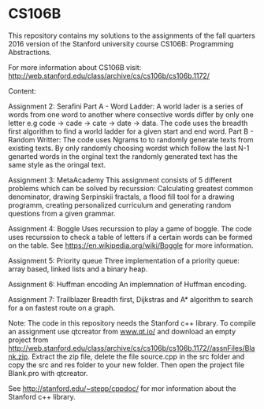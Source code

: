 # CS106B
This repository contains my solutions to the assignments of the fall quarters 2016 version of the Stanford university course CS106B: Programming Abstractions. 

For more information about CS106B visit: http://web.stanford.edu/class/archive/cs/cs106b/cs106b.1172/

Content:

Assignment 2: Serafini
Part A - Word Ladder:  A world lader is a series of words from one word to another where consective words differ by only one letter e.g code → cade → cate → date → data. The code uses the breadth first algorithm to find a world ladder for a given start and end word.
Part B - Random Writter: The code uses Ngrams to to randomly generate texts from existing texts. By only randomly choosing wordst which follow the last N-1 genarted words in the orginal text the randomly generated text has the same style as the oringal text.
 
Assignment 3: MetaAcademy
This assignment consists of 5 different problems which can be solved by recurssion:  Calculating greatest common denominator, drawing Serpinskii fractals, a flood fill tool for a drawing programm, creating personalized curriculum and generating random questions from a given grammar.

Assignment 4: Boggle
Uses recurssion to play a game of boggle. The code uses recurssion to check a table of letters if a certain words can be formed on the table. See https://en.wikipedia.org/wiki/Boggle for more information. 

Assignment 5: Priority queue
Three implementation of a priority queue: array based, linked lists and a binary heap.

Assignment 6: Huffman encoding
An implemnation of Huffman encoding.

Assignment 7: Trailblazer
Breadth first, Dijkstras and A* algorithm to search for a on fastest route on a graph.

Note: The code in this repository needs the Stanford c++ library. To compile an assignment use qtcreator from www.qt.io/ and download an empty project from http://web.stanford.edu/class/archive/cs/cs106b/cs106b.1172//assnFiles/Blank.zip. 
Extract the zip file, delete the file source.cpp in the src folder and copy the src and res folder to your new folder. Then open the project file Blank.pro with qtcreator. 

See http://stanford.edu/~stepp/cppdoc/ for mor information about the Stanford c++  library.

